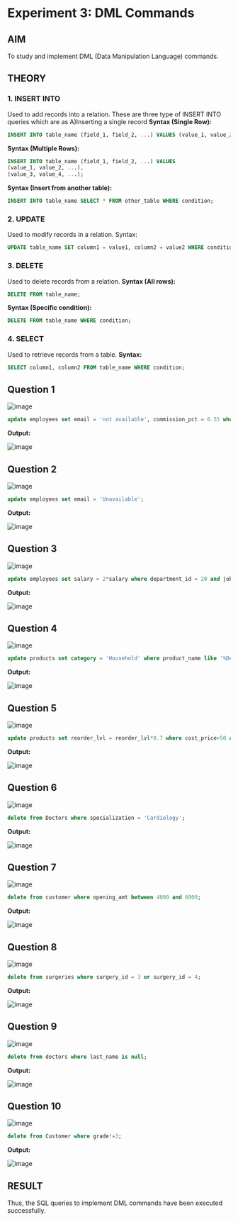 # Experiment 3: DML Commands

## AIM
To study and implement DML (Data Manipulation Language) commands.

## THEORY

### 1. INSERT INTO
Used to add records into a relation.
These are three type of INSERT INTO queries which are as
A)Inserting a single record
**Syntax (Single Row):**
```sql
INSERT INTO table_name (field_1, field_2, ...) VALUES (value_1, value_2, ...);
```
**Syntax (Multiple Rows):**
```sql
INSERT INTO table_name (field_1, field_2, ...) VALUES
(value_1, value_2, ...),
(value_3, value_4, ...);
```
**Syntax (Insert from another table):**
```sql
INSERT INTO table_name SELECT * FROM other_table WHERE condition;
```
### 2. UPDATE
Used to modify records in a relation.
Syntax:
```sql
UPDATE table_name SET column1 = value1, column2 = value2 WHERE condition;
```
### 3. DELETE
Used to delete records from a relation.
**Syntax (All rows):**
```sql
DELETE FROM table_name;
```
**Syntax (Specific condition):**
```sql
DELETE FROM table_name WHERE condition;
```
### 4. SELECT
Used to retrieve records from a table.
**Syntax:**
```sql
SELECT column1, column2 FROM table_name WHERE condition;
```

**Question 1**
--
![image](https://github.com/user-attachments/assets/459b965f-8309-4f53-bbed-736180520a8c)


```sql
update employees set email = 'not available', commission_pct = 0.55 where department_id = 110;
```

**Output:**

![image](https://github.com/user-attachments/assets/fac230fc-741f-4d87-bf72-d9b3d722406e)


**Question 2**
---
![image](https://github.com/user-attachments/assets/8ef405a4-2071-4bbe-a6d5-1005dcd6f5af)


```sql
update employees set email = 'Unavailable';
```

**Output:**

![image](https://github.com/user-attachments/assets/5087a264-0c1d-475e-8fc1-c44575998313)


**Question 3**
---
![image](https://github.com/user-attachments/assets/a703c84a-efed-4f5d-96db-fd11ce0ea821)


```sql
update employees set salary = 2*salary where department_id = 20 and job_id like '%man%';
```

**Output:**

![image](https://github.com/user-attachments/assets/71ace666-9a59-436c-a6a4-8cb50f07e406)


**Question 4**
---
![image](https://github.com/user-attachments/assets/ca40c043-4b78-4b61-925c-9bede4eac51e)


```sql
update products set category = 'Household' where product_name like '%Detergent%';
```

**Output:**

![image](https://github.com/user-attachments/assets/b41b44ca-9fc1-440d-99ed-350309a55c7f)


**Question 5**
---
![image](https://github.com/user-attachments/assets/bd58593a-88f8-422b-af5f-4931a60e41f0)


```sql
update products set reorder_lvl = reorder_lvl*0.7 where cost_price>50 and quantity <100;
```

**Output:**

![image](https://github.com/user-attachments/assets/4482e0aa-3df2-4592-8b30-847987c45ee5)


**Question 6**
---
![image](https://github.com/user-attachments/assets/700bde10-d912-4b7e-b231-89d56f4ed19a)


```sql
delete from Doctors where specialization = 'Cardiology';
```

**Output:**

![image](https://github.com/user-attachments/assets/27b80fb9-6855-44f3-be48-b73c2b2d1f2d)


**Question 7**
---
![image](https://github.com/user-attachments/assets/bce51b18-f394-452c-8f15-1592aadf164d)


```sql
delete from customer where opening_amt between 4000 and 6000;
```

**Output:**

![image](https://github.com/user-attachments/assets/d004fda7-2c32-4c55-942d-575cfc0be6f6)


**Question 8**
---
![image](https://github.com/user-attachments/assets/33107399-117b-480b-85e1-e24cd5806401)


```sql
delete from surgeries where surgery_id = 3 or surgery_id = 4;
```

**Output:**

![image](https://github.com/user-attachments/assets/003b0f53-2332-46ae-bf21-f520216a06e7)


**Question 9**
---
![image](https://github.com/user-attachments/assets/98488559-f6b4-4a65-aea4-87532ed94e59)


```sql
delete from doctors where last_name is null;
```

**Output:**

![image](https://github.com/user-attachments/assets/765f4da0-a1a3-4159-9987-f9cee8df6ff6)


**Question 10**
---
![image](https://github.com/user-attachments/assets/164fc043-ffd0-40c7-938c-d4b839a600bf)


```sql
delete from Customer where grade!=3; 
```

**Output:**

![image](https://github.com/user-attachments/assets/4136c382-8a5f-40d4-994f-54c3f68d21a2)



## RESULT
Thus, the SQL queries to implement DML commands have been executed successfully.
